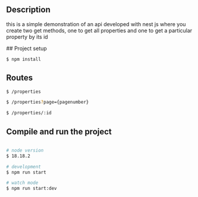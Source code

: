 ## Description

<p>
this is a simple demonstration of an api developed with nest js where you create two get methods, one to get all properties and one to get a particular property by its id
</p>
## Project setup

```bash
$ npm install
```

## Routes

```bash
$ /properties
```

```bash
$ /properties?page={pagenumber}
```

```bash
$ /properties/:id
```

## Compile and run the project

```bash

# node version
$ 18.18.2

# development
$ npm run start

# watch mode
$ npm run start:dev


